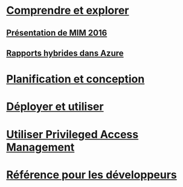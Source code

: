# [Comprendre et explorer](microsoft-identity-manager-2016.md)
## [Présentation de MIM 2016](microsoft-identity-manager-2016.md)
## [Rapports hybrides dans Azure](identity-manager-hybrid-reporting-azure.md)
# [Planification et conception](/microsoft-identity-manager/plan-design/microsoft-identity-manager-2016-supported-platforms)
# [Déployer et utiliser](/microsoft-identity-manager/deploy-use/microsoft-identity-manager-deploy)
# [Utiliser Privileged Access Management](/microsoft-identity-manager/pam/privileged-identity-management-for-active-directory-domain-services)
# [Référence pour les développeurs](/microsoft-identity-manager/reference/microsoft-identity-manager-2016-developer-reference)


<!--HONumber=Jun16_HO3-->


